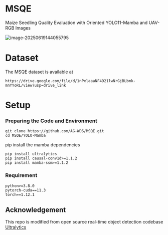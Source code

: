 # MSQE

Maize Seedling Quality Evaluation with Oriented YOLO11-Mamba and UAV-RGB Images

![image-20250619144055795](https://typora119.oss-cn-shenzhen.aliyuncs.com/image-20250619144055795.png)

# Dataset

The MSQE dataset is available at

 `https://drive.google.com/file/d/1nPxlaaaNF4921lwNrGjBLbmk-mnYYoRL/view?usp=drive_link`


# Setup

### Preparing the Code and Environment

    git clone https://github.com/AG-WDS/MSQE.git
    cd MSQE/YOLO-Mamba

 pip install the mamba dependencies

    pip install ultralytics
    pip install causal-conv1d>=1.1.2
    pip install mamba-ssm>=1.1.2

### Requirement

```
python>=3.8.0 
pytorch-cuda==11.3
torch==1.12.1
```

## Acknowledgement

This repo is modified from open source real-time object detection codebase [Ultralytics](https://github.com/ultralytics/ultralytics)
